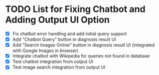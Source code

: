 # TODO List for Fixing Chatbot and Adding Output UI Option

- [x] Fix chatbot error handling and add initial query support
- [x] Add "Chatbot Query" button in diagnosis result UI
- [x] Add "Search Images Online" button in diagnosis result UI (integrated with Google Images in browser)
- [x] Integrate chatbot with Wikipedia for queries not found in database
- [x] Test chatbot integration from output UI
- [x] Test image search integration from output UI
